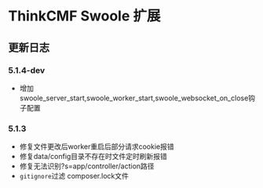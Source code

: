 ThinkCMF Swoole 扩展
===============

## 更新日志

### 5.1.4-dev
* 增加swoole_server_start,swoole_worker_start,swoole_websocket_on_close钩子配置

### 5.1.3
* 修复文件更改后worker重启后部分请求cookie报错
* 修复data/config目录不存在时文件定时刷新报错
* 修复无法识别?s=app/controller/action路径
* `gitignore`过滤 composer.lock文件

